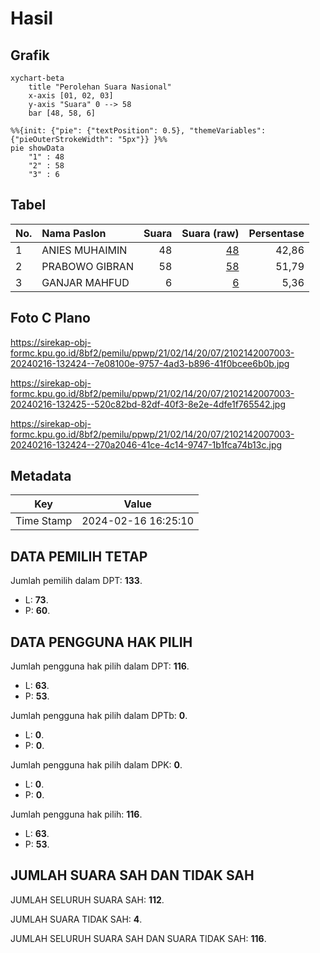 # Hasil

## Grafik

```mermaid
xychart-beta
    title "Perolehan Suara Nasional"
    x-axis [01, 02, 03]
    y-axis "Suara" 0 --> 58
    bar [48, 58, 6]
```

```mermaid
%%{init: {"pie": {"textPosition": 0.5}, "themeVariables": {"pieOuterStrokeWidth": "5px"}} }%%
pie showData
    "1" : 48
    "2" : 58
    "3" : 6
```

## Tabel

| No. | Nama Paslon    | Suara | Suara (raw) | Persentase |
|:--- |:-------------- | -----:| -----------:| ----------:|
| 1   | ANIES MUHAIMIN | 48    | [48][p-1]   | 42,86      |
| 2   | PRABOWO GIBRAN | 58    | [58][p-2]   | 51,79      |
| 3   | GANJAR MAHFUD  | 6     | [6][p-3]    | 5,36       |


[p-1]: https://github.com/gigit-pemilu/pemilu-2024/blob/main/pilpres/hitung-suara/sub/21-kepulauan-riau/sub/02-karimun/sub/14-sugie-besar/sub/2007-selat-mie/sub/003-tps/sub/paslon-1.txt
[p-2]: https://github.com/gigit-pemilu/pemilu-2024/blob/main/pilpres/hitung-suara/sub/21-kepulauan-riau/sub/02-karimun/sub/14-sugie-besar/sub/2007-selat-mie/sub/003-tps/sub/paslon-2.txt
[p-3]: https://github.com/gigit-pemilu/pemilu-2024/blob/main/pilpres/hitung-suara/sub/21-kepulauan-riau/sub/02-karimun/sub/14-sugie-besar/sub/2007-selat-mie/sub/003-tps/sub/paslon-3.txt

## Foto C Plano

https://sirekap-obj-formc.kpu.go.id/8bf2/pemilu/ppwp/21/02/14/20/07/2102142007003-20240216-132424--7e08100e-9757-4ad3-b896-41f0bcee6b0b.jpg

https://sirekap-obj-formc.kpu.go.id/8bf2/pemilu/ppwp/21/02/14/20/07/2102142007003-20240216-132425--520c82bd-82df-40f3-8e2e-4dfe1f765542.jpg

https://sirekap-obj-formc.kpu.go.id/8bf2/pemilu/ppwp/21/02/14/20/07/2102142007003-20240216-132424--270a2046-41ce-4c14-9747-1b1fca74b13c.jpg


## Metadata

| Key        | Value               |
| ---------- | ------------------- |
| Time Stamp | 2024-02-16 16:25:10 |


## DATA PEMILIH TETAP

Jumlah pemilih dalam DPT: **133**.
 * L: **73**.
 * P: **60**.

## DATA PENGGUNA HAK PILIH

Jumlah pengguna hak pilih dalam DPT: **116**.
 * L: **63**.
 * P: **53**.

Jumlah pengguna hak pilih dalam DPTb: **0**.
 * L: **0**.
 * P: **0**.

Jumlah pengguna hak pilih dalam DPK: **0**.
 * L: **0**.
 * P: **0**.

Jumlah pengguna hak pilih: **116**.
 * L: **63**.
 * P: **53**.

## JUMLAH SUARA SAH DAN TIDAK SAH

JUMLAH SELURUH SUARA SAH: **112**.

JUMLAH SUARA TIDAK SAH: **4**.

JUMLAH SELURUH SUARA SAH DAN SUARA TIDAK SAH: **116**.


